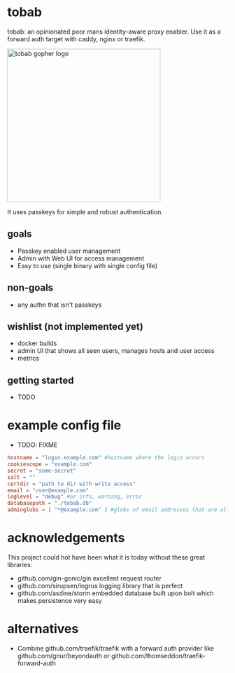# tobab
tobab: an opinionated poor mans identity-aware proxy enabler. Use it as a forward auth target with caddy, nginx or traefik.

<img src="./tobab.png" width="350" alt="tobab gopher logo">

It uses passkeys for simple and robust authentication.

## goals

- Passkey enabled user management
- Admin with Web UI for access management
- Easy to use (single binary with single config file)

## non-goals

- any authn that isn't passkeys

## wishlist (not implemented yet)

- docker builds
- admin UI that shows all seen users, manages hosts and user access
- metrics

## getting started

- TODO

# example config file

- TODO: FIXME

```toml
hostname = "login.example.com" #hostname where the login occurs
cookiescope = "example.com"
secret = "some-secret"
salt = ""
certdir = "path to dir with write access"
email = "user@example.com"
loglevel = "debug" #or info, warning, error
databasepath = "./tobab.db"
adminglobs = [ "*@example.com" ] #globs of email addresses that are allowed to use the admin API
```


# acknowledgements

This project could hot have been what it is today without these great libraries:

 - github.com/gin-gonic/gin excellent request router
 - github.com/sirupsen/logrus logging library that is perfect
 - github.com/asdine/storm embedded database built upon bolt which makes persistence very easy

 # alternatives

 - Combine github.com/traefik/traefik with a forward auth provider like github.com/gnur/beyondauth or github.com/thomseddon/traefik-forward-auth
